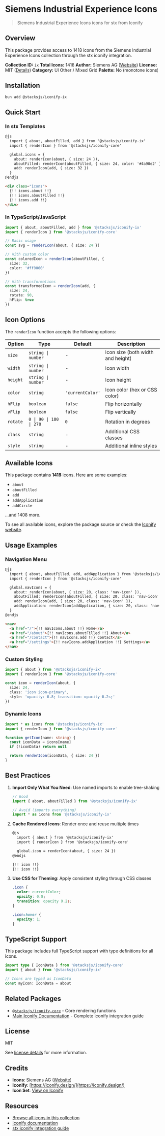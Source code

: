 # Siemens Industrial Experience Icons

> Siemens Industrial Experience Icons icons for stx from Iconify

## Overview

This package provides access to 1418 icons from the Siemens Industrial Experience Icons collection through the stx iconify integration.

**Collection ID:** `ix`
**Total Icons:** 1418
**Author:** Siemens AG ([Website](https://github.com/siemens/ix-icons))
**License:** MIT ([Details](https://github.com/siemens/ix-icons/blob/main/LICENSE.md))
**Category:** UI Other / Mixed Grid
**Palette:** No (monotone icons)

## Installation

```bash
bun add @stacksjs/iconify-ix
```

## Quick Start

### In stx Templates

```html
@js
  import { about, aboutFilled, add } from '@stacksjs/iconify-ix'
  import { renderIcon } from '@stacksjs/iconify-core'

  global.icons = {
    about: renderIcon(about, { size: 24 }),
    aboutFilled: renderIcon(aboutFilled, { size: 24, color: '#4a90e2' }),
    add: renderIcon(add, { size: 32 })
  }
@endjs

<div class="icons">
  {!! icons.about !!}
  {!! icons.aboutFilled !!}
  {!! icons.add !!}
</div>
```

### In TypeScript/JavaScript

```typescript
import { about, aboutFilled, add } from '@stacksjs/iconify-ix'
import { renderIcon } from '@stacksjs/iconify-core'

// Basic usage
const svg = renderIcon(about, { size: 24 })

// With custom color
const coloredIcon = renderIcon(aboutFilled, {
  size: 32,
  color: '#ff0000'
})

// With transformations
const transformedIcon = renderIcon(add, {
  size: 24,
  rotate: 90,
  hFlip: true
})
```

## Icon Options

The `renderIcon` function accepts the following options:

| Option | Type | Default | Description |
|--------|------|---------|-------------|
| `size` | `string \| number` | - | Icon size (both width and height) |
| `width` | `string \| number` | - | Icon width |
| `height` | `string \| number` | - | Icon height |
| `color` | `string` | `'currentColor'` | Icon color (hex or CSS color) |
| `hFlip` | `boolean` | `false` | Flip horizontally |
| `vFlip` | `boolean` | `false` | Flip vertically |
| `rotate` | `0 \| 90 \| 180 \| 270` | `0` | Rotation in degrees |
| `class` | `string` | - | Additional CSS classes |
| `style` | `string` | - | Additional inline styles |

## Available Icons

This package contains **1418** icons. Here are some examples:

- `about`
- `aboutFilled`
- `add`
- `addApplication`
- `addCircle`

...and 1408 more.

To see all available icons, explore the package source or check the [Iconify website](https://icon-sets.iconify.design/ix/).

## Usage Examples

### Navigation Menu

```html
@js
  import { about, aboutFilled, add, addApplication } from '@stacksjs/iconify-ix'
  import { renderIcon } from '@stacksjs/iconify-core'

  global.navIcons = {
    about: renderIcon(about, { size: 20, class: 'nav-icon' }),
    aboutFilled: renderIcon(aboutFilled, { size: 20, class: 'nav-icon' }),
    add: renderIcon(add, { size: 20, class: 'nav-icon' }),
    addApplication: renderIcon(addApplication, { size: 20, class: 'nav-icon' })
  }
@endjs

<nav>
  <a href="/">{!! navIcons.about !!} Home</a>
  <a href="/about">{!! navIcons.aboutFilled !!} About</a>
  <a href="/contact">{!! navIcons.add !!} Contact</a>
  <a href="/settings">{!! navIcons.addApplication !!} Settings</a>
</nav>
```

### Custom Styling

```typescript
import { about } from '@stacksjs/iconify-ix'
import { renderIcon } from '@stacksjs/iconify-core'

const icon = renderIcon(about, {
  size: 24,
  class: 'icon icon-primary',
  style: 'opacity: 0.8; transition: opacity 0.2s;'
})
```

### Dynamic Icons

```typescript
import * as icons from '@stacksjs/iconify-ix'
import { renderIcon } from '@stacksjs/iconify-core'

function getIcon(name: string) {
  const iconData = icons[name]
  if (!iconData) return null

  return renderIcon(iconData, { size: 24 })
}
```

## Best Practices

1. **Import Only What You Need**: Use named imports to enable tree-shaking
   ```typescript
   // Good
   import { about, aboutFilled } from '@stacksjs/iconify-ix'

   // Avoid (imports everything)
   import * as icons from '@stacksjs/iconify-ix'
   ```

2. **Cache Rendered Icons**: Render once and reuse multiple times
   ```html
   @js
     import { about } from '@stacksjs/iconify-ix'
     import { renderIcon } from '@stacksjs/iconify-core'

     global.icon = renderIcon(about, { size: 24 })
   @endjs

   {!! icon !!}
   {!! icon !!}
   ```

3. **Use CSS for Theming**: Apply consistent styling through CSS classes
   ```css
   .icon {
     color: currentColor;
     opacity: 0.8;
     transition: opacity 0.2s;
   }

   .icon:hover {
     opacity: 1;
   }
   ```

## TypeScript Support

This package includes full TypeScript support with type definitions for all icons.

```typescript
import type { IconData } from '@stacksjs/iconify-core'
import { about } from '@stacksjs/iconify-ix'

// Icons are typed as IconData
const myIcon: IconData = about
```

## Related Packages

- [`@stacksjs/iconify-core`](../iconify-core) - Core rendering functions
- [Main Iconify Documentation](../../docs/iconify.md) - Complete iconify integration guide

## License

MIT

See [license details](https://github.com/siemens/ix-icons/blob/main/LICENSE.md) for more information.

## Credits

- **Icons**: Siemens AG ([Website](https://github.com/siemens/ix-icons))
- **Iconify**: [https://iconify.design/](https://iconify.design/)
- **Icon Set**: [View on Iconify](https://icon-sets.iconify.design/ix/)

## Resources

- [Browse all icons in this collection](https://icon-sets.iconify.design/ix/)
- [Iconify documentation](https://iconify.design/docs/)
- [stx iconify integration guide](../../docs/iconify.md)
